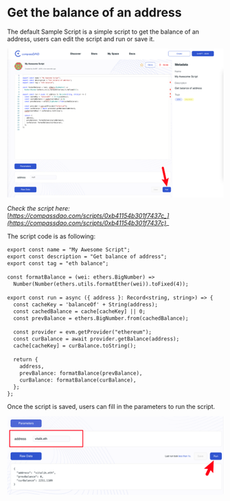 # Get the balance of an address

The default Sample Script is a simple script to get the balance of an address, users can edit the script and run or save it.&#x20;

![](<../../../../.gitbook/assets/image (5).png>)

_Check the script here:_ [_https://compassdao.com/scripts/0xb41154b301f7437c_](https://compassdao.com/scripts/0xb41154b301f7437c)__

The script code is as following:

```
export const name = "My Awesome Script";
export const description = "Get balance of address";
export const tag = "eth balance";

const formatBalance = (wei: ethers.BigNumber) =>
  Number(Number(ethers.utils.formatEther(wei)).toFixed(4));

export const run = async ({ address }: Record<string, string>) => {
  const cacheKey = 'balanceOf' + String(address);
  const cachedBalance = cache[cacheKey] || 0;
  const prevBalance = ethers.BigNumber.from(cachedBalance);

  const provider = evm.getProvider("ethereum");
  const curBalance = await provider.getBalance(address);
  cache[cacheKey] = curBalance.toString();

  return {
    address,
    prevBalance: formatBalance(prevBalance),
    curBalance: formatBalance(curBalance),
  };
};
```

Once the script is saved, users can fill in the parameters to run the script.&#x20;

![](<../../../../.gitbook/assets/image (7).png>)

